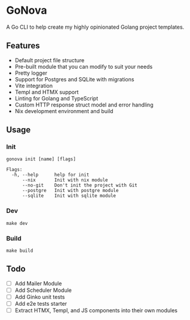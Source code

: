 # GoNova

A Go CLI to help create my highly opinionated Golang project templates.

## Features

- Default project file structure
- Pre-built module that you can modify to suit your needs
- Pretty logger
- Support for Postgres and SQLite with migrations
- Vite integration
- Templ and HTMX support
- Linting for Golang and TypeScript
- Custom HTTP response struct model and error handling
- Nix development environment and build

## Usage

### Init
```
gonova init [name] [flags]

Flags:
  -h, --help      help for init
      --nix       Init with nix module
      --no-git    Don't init the project with Git
      --postgre   Init with postgre module
      --sqlite    Init with sqlite module
```

### Dev

```
make dev
```

### Build

```
make build
```

## Todo

- [ ] Add Mailer Module
- [ ] Add Scheduler Module
- [ ] Add Ginko unit tests
- [ ] Add e2e tests starter
- [ ] Extract HTMX, Templ, and JS components into their own modules
